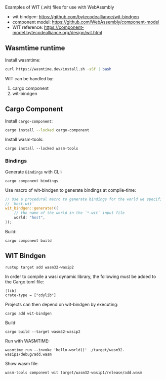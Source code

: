 
Examples of WIT (.wit) files for use with WebAssmbly

- wit bindgen: https://github.com/bytecodealliance/wit-bindgen
- component model: https://github.com/WebAssembly/component-model
- WIT reference: https://component-model.bytecodealliance.org/design/wit.html

## Wasmtime runtime

Install wasmtime:

```bash
curl https://wasmtime.dev/install.sh -sSf | bash
```

WIT can be handled by:
1. cargo component
2. wit-bindgen

## Cargo Component

Install ```cargo-component```:

```bash
cargo install --locked cargo-component
```

Install wasm-tools:

```
cargo install --locked wasm-tools
```

### Bindings

Generate ```Bindings``` with CLI:

```
cargo component bindings
```

Use macro of wit-bindgen to generate bindings at compile-time:

```rust
// Use a procedural macro to generate bindings for the world we specified in
// `host.wit`
wit_bindgen::generate!({
    // the name of the world in the `*.wit` input file
    world: "host",
});
```

Build:

```
cargo component build
```

## WIT Bindgen

```
rustup target add wasm32-wasip2
```

In order to compile a wasi dynamic library, the following must be added to the Cargo.toml file:

```
[lib]
crate-type = ["cdylib"]
```

Projects can then depend on wit-bindgen by executing:

```
cargo add wit-bindgen
```
Build
```
cargo build --target wasm32-wasip2
```

Run with WASMTIME:
```
wasmtime run --invoke 'hello-world()' ./target/wasm32-wasip1/debug/add.wasm
```

Show wasm file:
```
wasm-tools component wit target/wasm32-wasip1/release/add.wasm
```
